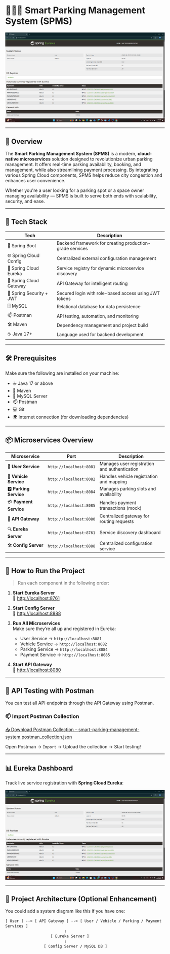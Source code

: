 # 🚕🚓🚗 Smart Parking Management System (SPMS)

![EurekaDashboard](https://github.com/nadun-sankalpa/Smart-Parking-Management-System/blob/3b964de499d528cfd33436d99f16dcbf3711416b/doc/eureka-dashboard.png)

---

## 🧠 Overview

The **Smart Parking Management System (SPMS)** is a modern, **cloud-native microservices** solution designed to revolutionize urban parking management. It offers real-time parking availability, booking, and management, while also streamlining payment processing. By integrating various Spring Cloud components, SPMS helps reduce city congestion and enhances user convenience.

Whether you're a user looking for a parking spot or a space owner managing availability — SPMS is built to serve both ends with scalability, security, and ease.

---

## 🚀 Tech Stack

| Tech                  | Description                                                       |
|-----------------------|-------------------------------------------------------------------|
| 🧰 Spring Boot         | Backend framework for creating production-grade services         |
| 🌐 Spring Cloud Config | Centralized external configuration management                   |
| 📘 Spring Cloud Eureka | Service registry for dynamic microservice discovery             |
| 🚪 Spring Cloud Gateway| API Gateway for intelligent routing                             |
| 🔐 Spring Security + JWT | Secured login with role-based access using JWT tokens         |
| 🗄 MySQL               | Relational database for data persistence                         |
| 📫 Postman             | API testing, automation, and monitoring                          |
| 🛠 Maven               | Dependency management and project build                          |
| ☕ Java 17+            | Language used for backend development                            |

---

## 🛠 Prerequisites

Make sure the following are installed on your machine:

- ☕ Java 17 or above  
- 🐘 Maven  
- 🐬 MySQL Server  
- 📫 Postman  
- 💻 Git  
- 🌍 Internet connection (for downloading dependencies)

---

## 📦 Microservices Overview

| Microservice     | Port            | Description                              |
|------------------|-----------------|------------------------------------------|
| 👤 **User Service**     | `http://localhost:8081` | Manages user registration and authentication |
| 🚗 **Vehicle Service**  | `http://localhost:8082` | Handles vehicle registration and mapping  |
| 🅿 **Parking Service**  | `http://localhost:8084` | Manages parking slots and availability    |
| 💳 **Payment Service**  | `http://localhost:8085` | Handles payment transactions (mock)       |
| 🚪 **API Gateway**      | `http://localhost:8080` | Centralized gateway for routing requests  |
| 🔍 **Eureka Server**    | `http://localhost:8761` | Service discovery dashboard               |
| 🛠 **Config Server**    | `http://localhost:8888` | Centralized configuration service         |

---

## 🚀 How to Run the Project

> Run each component in the following order:

1. **Start Eureka Server**  
   🔗 [http://localhost:8761](http://localhost:8761)

2. **Start Config Server**  
   🔗 [http://localhost:8888](http://localhost:8888)

3. **Run All Microservices**  
   Make sure they’re all up and registered in Eureka:
   - User Service → `http://localhost:8081`
   - Vehicle Service → `http://localhost:8082`
   - Parking Service → `http://localhost:8084`
   - Payment Service → `http://localhost:8085`

4. **Start API Gateway**  
   🔗 [http://localhost:8080](http://localhost:8080)

---

## 🧪 API Testing with Postman

You can test all API endpoints through the API Gateway using Postman.

### 📫 Import Postman Collection

[📥 Download Postman Collection – smart-parking-management-system.postman_collection.json](smart-parking-management-system.postman_collection.json)

Open Postman → `Import` → Upload the collection → Start testing!

---

## 📊 Eureka Dashboard

Track live service registration with **Spring Cloud Eureka**:

![EurekaDashboard](https://github.com/nadun-sankalpa/Smart-Parking-Management-System/blob/3b964de499d528cfd33436d99f16dcbf3711416b/doc/eureka-dashboard.png)

---

## 🧩 Project Architecture (Optional Enhancement)

You could add a system diagram like this if you have one:

```plaintext
[ User ] --> [ API Gateway ] --> [ User / Vehicle / Parking / Payment Services ]
                          ↕
                    [ Eureka Server ]
                          ↕
                 [ Config Server / MySQL DB ]
